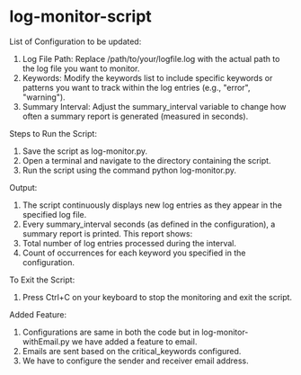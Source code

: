 # log-monitor-script

List of Configuration to be updated:
  1. Log File Path: Replace /path/to/your/logfile.log with the actual path to the log file you want to monitor.
  2. Keywords: Modify the keywords list to include specific keywords or patterns you want to track within the log entries (e.g., "error", "warning").
  3. Summary Interval: Adjust the summary_interval variable to change how often a summary report is generated (measured in seconds).

Steps to Run the Script:
  1. Save the script as log-monitor.py.
  2. Open a terminal and navigate to the directory containing the script.
  3. Run the script using the command python log-monitor.py.

Output:
  1. The script continuously displays new log entries as they appear in the specified log file.
  2. Every summary_interval seconds (as defined in the configuration), a summary report is printed. This report shows:
  3. Total number of log entries processed during the interval.
  4. Count of occurrences for each keyword you specified in the configuration.

To Exit the Script:
  1. Press Ctrl+C on your keyboard to stop the monitoring and exit the script.

Added Feature:
  1. Configurations are same in both the code but in log-monitor-withEmail.py we have added a feature to email.
  2. Emails are sent based on the critical_keywords configured.
  3. We have to configure the sender and receiver email address.
